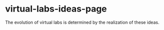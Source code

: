 # virtual-labs-ideas-page
The evolution of virtual labs is determined by the realization of these ideas.
